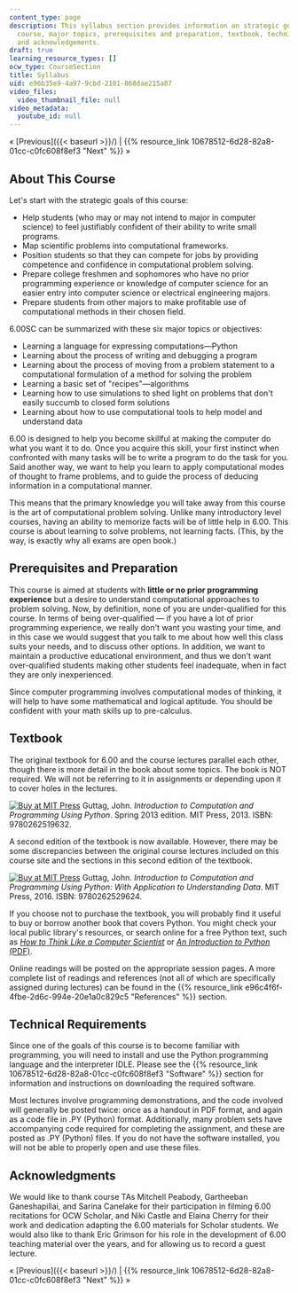 ```yaml
---
content_type: page
description: This syllabus section provides information on strategic goals for the
  course, major topics, prerequisites and preparation, textbook, technical requirements,
  and acknowledgements.
draft: true
learning_resource_types: []
ocw_type: CourseSection
title: Syllabus
uid: e96b35e9-4a97-9cbd-2101-868dae215a07
video_files:
  video_thumbnail_file: null
video_metadata:
  youtube_id: null
---
```

« [Previous]({{< baseurl >}}/) | {{% resource_link 10678512-6d28-82a8-01cc-c0fc608f8ef3 "Next" %}} »

About This Course
-----------------

Let's start with the strategic goals of this course:

*   Help students (who may or may not intend to major in computer science) to feel justifiably confident of their ability to write small programs.
*   Map scientific problems into computational frameworks.
*   Position students so that they can compete for jobs by providing competence and confidence in computational problem solving.
*   Prepare college freshmen and sophomores who have no prior programming experience or knowledge of computer science for an easier entry into computer science or electrical engineering majors.
*   Prepare students from other majors to make profitable use of computational methods in their chosen field.

6.00SC can be summarized with these six major topics or objectives:

*   Learning a language for expressing computations—Python
*   Learning about the process of writing and debugging a program
*   Learning about the process of moving from a problem statement to a computational formulation of a method for solving the problem
*   Learning a basic set of "recipes"—algorithms
*   Learning how to use simulations to shed light on problems that don't easily succumb to closed form solutions
*   Learning about how to use computational tools to help model and understand data

6.00 is designed to help you become skillful at making the computer do what you want it to do. Once you acquire this skill, your first instinct when confronted with many tasks will be to write a program to do the task for you. Said another way, we want to help you learn to apply computational modes of thought to frame problems, and to guide the process of deducing information in a computational manner.

This means that the primary knowledge you will take away from this course is the art of computational problem solving. Unlike many introductory level courses, having an ability to memorize facts will be of little help in 6.00. This course is about learning to solve problems, not learning facts. (This, by the way, is exactly why all exams are open book.)

Prerequisites and Preparation
-----------------------------

This course is aimed at students with **little or no prior programming experience** but a desire to understand computational approaches to problem solving. Now, by definition, none of you are under-qualified for this course. In terms of being over-qualified — if you have a lot of prior programming experience, we really don't want you wasting your time, and in this case we would suggest that you talk to me about how well this class suits your needs, and to discuss other options. In addition, we want to maintain a productive educational environment, and thus we don't want over-qualified students making other students feel inadequate, when in fact they are only inexperienced.

Since computer programming involves computational modes of thinking, it will help to have some mathematical and logical aptitude. You should be confident with your math skills up to pre-calculus.

Textbook
--------

The original textbook for 6.00 and the course lectures parallel each other, though there is more detail in the book about some topics. The book is NOT required. We will not be referring to it in assignments or depending upon it to cover holes in the lectures.

[![Buy at MIT Press](/images/mp_logo.gif)](https://mitpress.mit.edu/9780262519632) Guttag, John. _Introduction to Computation and Programming Using Python_. Spring 2013 edition. MIT Press, 2013. ISBN: 9780262519632.

A second edition of the textbook is now available. However, there may be some discrepancies between the original course lectures included on this course site and the sections in this second edition of the textbook.

[![Buy at MIT Press](/images/mp_logo.gif)](https://mitpress.mit.edu/9780262529624) Guttag, John. _Introduction to Computation and Programming Using Python: With Application to Understanding Data_. MIT Press, 2016. ISBN: 9780262529624.

If you choose not to purchase the textbook, you will probably find it useful to buy or borrow another book that covers Python. You might check your local public library's resources, or search online for a free Python text, such as [_How to Think Like a Computer Scientist_](http://www.greenteapress.com/thinkpython/html/index.html) or [_An Introduction to Python_ (PDF)](http://tdc-www.harvard.edu/Python.pdf).

Online readings will be posted on the appropriate session pages. A more complete list of readings and references (not all of which are specifically assigned during lectures) can be found in the {{% resource_link e96c4f6f-4fbe-2d6c-994e-20e1a0c829c5 "References" %}} section.

Technical Requirements
----------------------

Since one of the goals of this course is to become familiar with programming, you will need to install and use the Python programming language and the interpreter IDLE. Please see the {{% resource_link 10678512-6d28-82a8-01cc-c0fc608f8ef3 "Software" %}} section for information and instructions on downloading the required software.

Most lectures involve programming demonstrations, and the code involved will generally be posted twice: once as a handout in PDF format, and again as a code file in .PY (Python) format. Additionally, many problem sets have accompanying code required for completing the assignment, and these are posted as .PY (Python) files. If you do not have the software installed, you will not be able to properly open and use these files.

Acknowledgments
---------------

We would like to thank course TAs Mitchell Peabody, Gartheeban Ganeshapillai, and Sarina Canelake for their participation in filming 6.00 recitations for OCW Scholar, and Niki Castle and Elaina Cherry for their work and dedication adapting the 6.00 materials for Scholar students. We would also like to thank Eric Grimson for his role in the development of 6.00 teaching material over the years, and for allowing us to record a guest lecture.

« [Previous]({{< baseurl >}}/) | {{% resource_link 10678512-6d28-82a8-01cc-c0fc608f8ef3 "Next" %}} »
